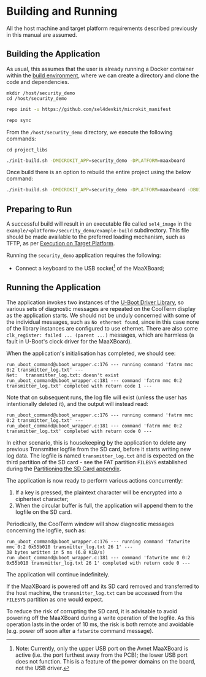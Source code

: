 # Building and Running

All the host machine and target platform requirements described previously in this manual are assumed.

## Building the Application

As usual, this assumes that the user is already running a Docker container within the [build environment](../../install_and_configure/build_environment_setup.md), where we can create a directory and clone the code and dependencies.

```text
mkdir /host/security_demo
cd /host/security_demo
```

```bash
repo init -u https://github.com/sel4devkit/microkit_manifest
```

```bash
repo sync
```
From the `/host/security_demo` directory, we execute the following commands:

```text
cd project_libs
```

```bash
./init-build.sh -DMICROKIT_APP=security_demo -DPLATFORM=maaxboard
```

Once build there is an option to rebuild the entire project using the below command:

```bash
./init-build.sh -DMICROKIT_APP=security_demo -DPLATFORM=maaxboard -DBUILD_TYPE=rebuild
```

## Preparing to Run

A successful build will result in an executable file called `sel4_image` in the `example/<platform>/security_demo/example-build` subdirectory. This file should be made available to the preferred loading mechanism, such as TFTP, as per [Execution on Target Platform](execution_on_target_platform.md).

Running the `security_demo` application requires the following:

- Connect a keyboard to the USB socket[^1] of the MaaXBoard;

[^1]: Note: Currently, only the upper USB port on the Avnet MaaXBoard is active (i.e. the port furthest away from the PCB); the lower USB port does not function. This is a feature of the power domains on the board, not the USB driver.

## Running the Application

The application invokes two instances of the [U-Boot Driver Library](../device_drivers/uboot_driver_library.md), so various sets of diagnostic messages are repeated on the CoolTerm display as the application starts. We should not be unduly concerned with some of the individual messages, such as `No ethernet found`, since in this case none of the library instances are configured to use ethernet. There are also some `clk_register: failed ... (parent ...)` messages, which are harmless (a fault in U-Boot's clock driver for the MaaXBoard).

When the application's initialisation has completed, we should see:

```text
run_uboot_command@uboot_wrapper.c:176 --- running command 'fatrm mmc 0:2 transmitter_log.txt' ---
Net:   transmitter_log.txt: doesn't exist
run_uboot_command@uboot_wrapper.c:181 --- command 'fatrm mmc 0:2 transmitter_log.txt' completed with return code 1 ---
```

Note that on subsequent runs, the log file will exist (unless the user has intentionally deleted it), and the output will instead read:

```text
run_uboot_command@uboot_wrapper.c:176 --- running command 'fatrm mmc 0:2 transmitter_log.txt' ---
run_uboot_command@uboot_wrapper.c:181 --- command 'fatrm mmc 0:2 transmitter_log.txt' completed with return code 0 ---
```

In either scenario, this is housekeeping by the application to delete any previous Transmitter logfile from the SD card, before it starts writing new log data. The logfile is named `transmitter_log.txt` and is expected on the third partition of the SD card - see the FAT partition `FILESYS` established during the [Partitioning the SD Card appendix](partitioning_sd_card.md).

The application is now ready to perform various actions concurrently:

1. If a key is pressed, the plaintext character will be encrypted into a ciphertext character;
2. When the circular buffer is full, the application will append them to the logfile on the SD card.

Periodically, the CoolTerm window will show diagnostic messages concerning the logfile, such as:

```text
run_uboot_command@uboot_wrapper.c:176 --- running command 'fatwrite mmc 0:2 0x55b010 transmitter_log.txt 26 1' ---
38 bytes written in 5 ms (6.8 KiB/s)
run_uboot_command@uboot_wrapper.c:181 --- command 'fatwrite mmc 0:2 0x55b010 transmitter_log.txt 26 1' completed with return code 0 ---
```

The application will continue indefinitely.

If the MaaXBoard is powered off and its SD card removed and transferred to the host machine, the `transmitter_log.txt` can be accessed from the `FILESYS` partition as one would expect.

To reduce the risk of corrupting the SD card, it is advisable to avoid powering off the MaaXBoard during a write operation of the logfile. As this operation lasts in the order of 10 ms, the risk is both remote and avoidable (e.g. power off soon after a `fatwrite` command message).
